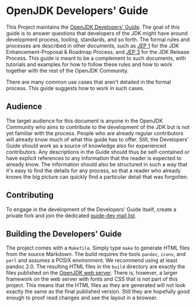 # OpenJDK Developers' Guide

This Project maintains the [OpenJDK Developers' Guide](https://openjdk.java.net/guide/).
The goal of this guide is to answer questions that developers of the JDK might have around
development process, tooling, standards, and so forth. The formal rules and processes are described in
other documents, such as [JEP 1](https://openjdk.java.net/jeps/1) for the JDK Enhancement-Proposal
& Roadmap Process, and [JEP 3](https://openjdk.java.net/jeps/3) for the JDK Release Process.
This guide is meant to be a complement to such documents, with tutorials and examples
for how to follow these rules and how to work together with the rest of the OpenJDK Community.

There are many common use cases that aren't detailed in the formal process. This guide suggests
how to work in such cases.

## Audience

The target audience for this document is anyone in the OpenJDK Community who aims to contribute
to the development of the JDK but is not yet
familiar with the process. People who are already regular contributors will already know much of
what this guide has to offer. Still, the Developers' Guide should work as a source of knowledge also
for experienced contributors. Any descriptions in the Guide should thus be self-contained
or have explicit references to any information that the reader is expected to already know. The information
should also be structured in such a way that it's easy to find the details for any process, so that
a reader who already knows the big picture can quickly find a particular detail that was forgotten.

## Contributing

To engage in the development of the Developers' Guide itself, create a private fork and join
the dedicated [guide-dev mail list](https://mail.openjdk.java.net/mailman/listinfo/guide-dev).

## Building the Developers' Guide

The project comes with a `Makefile`. Simply type `make` to generate HTML files from the source
Markdown. The build requires the tools `pandoc`, `iconv`, and `perl` and assumes a POSIX environment. We recommend using at least pandoc 2.0.
The resulting HTML files in the `build` directory are exactly the files published on the
[OpenJDK web server](https://openjdk.java.net/guide/). There is, however, a larger framework
on the web server with fonts and CSS
that is not part of this project. This means that the HTML files as they are generated
will not look exactly the same as the final published version. Still they are hopefully good
enough to proof read changes and see the layout in a browser.
